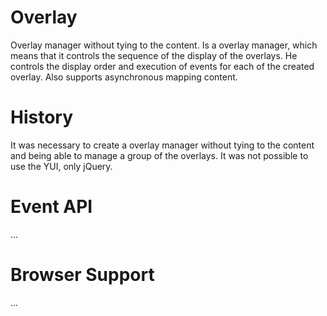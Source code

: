 # Overlay
Overlay manager without tying to the content. Is a overlay manager, which means that it controls the sequence of the display of the overlays. He controls the display order and execution of events for each of the created overlay. Also supports asynchronous mapping content.

# History
It was necessary to create a overlay manager without tying to the content and being able to manage a group of the overlays. It was not possible to use the YUI, only jQuery.

# Event API
...

# Browser Support
...
